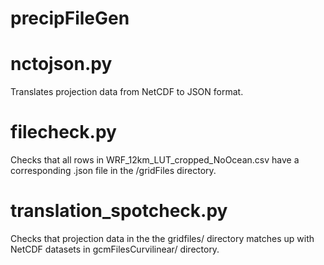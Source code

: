 # precipFileGen

# nctojson.py 
Translates projection data from NetCDF to JSON format.

# filecheck.py 
Checks that all rows in WRF_12km_LUT_cropped_NoOcean.csv have a corresponding .json file in the /gridFiles directory.

# translation_spotcheck.py 
Checks that projection data in the the gridfiles/ directory matches up with NetCDF datasets in gcmFilesCurvilinear/ directory.
